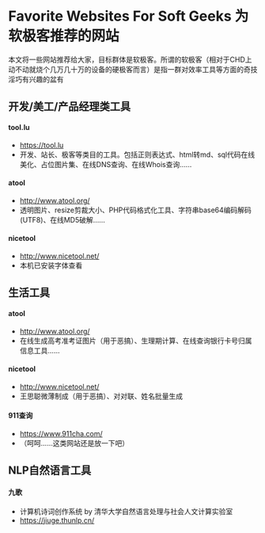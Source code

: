 # Favorite Websites For Soft Geeks 为软极客推荐的网站

本文将一些网站推荐给大家，目标群体是软极客。所谓的软极客（相对于CHD上动不动就烧个几万几十万的设备的硬极客而言）是指一群对效率工具等方面的奇技淫巧有兴趣的盆有

## 开发/美工/产品经理类工具

#### tool.lu
* https://tool.lu
* 开发、站长、极客等类目的工具。包括正则表达式、html转md、sql代码在线美化、占位图片集、在线DNS查询、在线Whois查询……

#### atool
* http://www.atool.org/
* 透明图片、resize剪裁大小、PHP代码格式化工具、字符串base64编码解码(UTF8)、在线MD5破解……

#### nicetool
* http://www.nicetool.net/
* 本机已安装字体查看

## 生活工具

#### atool
* http://www.atool.org/
* 在线生成高考准考证图片（用于恶搞）、生理期计算、在线查询银行卡号归属信息工具……

#### nicetool
* http://www.nicetool.net/
* 王思聪微薄制成（用于恶搞）、对对联、姓名批量生成

#### 911查询
* https://www.911cha.com/
* （呵呵……这类网站还是放一下吧）

## NLP自然语言工具

#### 九歌
* 计算机诗词创作系统  by 清华大学自然语言处理与社会人文计算实验室 
* https://jiuge.thunlp.cn/

